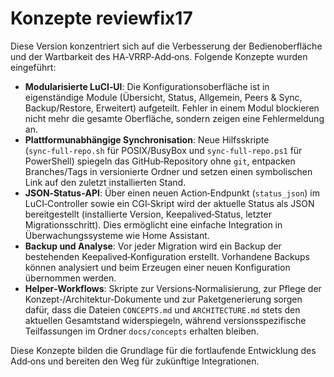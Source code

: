 # Konzepte reviewfix17

Diese Version konzentriert sich auf die Verbesserung der Bedienoberfläche und der Wartbarkeit des HA‑VRRP‑Add‑ons.  Folgende Konzepte wurden eingeführt:

- **Modularisierte LuCI‑UI**: Die Konfigurationsoberfläche ist in eigenständige Module (Übersicht, Status, Allgemein, Peers & Sync, Backup/Restore, Erweitert) aufgeteilt.  Fehler in einem Modul blockieren nicht mehr die gesamte Oberfläche, sondern zeigen eine Fehlermeldung an.
- **Plattformunabhängige Synchronisation**: Neue Hilfsskripte (`sync‑full‑repo.sh` für POSIX/BusyBox und `sync‑full‑repo.ps1` für PowerShell) spiegeln das GitHub‑Repository ohne `git`, entpacken Branches/Tags in versionierte Ordner und setzen einen symbolischen Link auf den zuletzt installierten Stand.
- **JSON‑Status‑API**: Über einen neuen Action‑Endpunkt (`status_json`) im LuCI‑Controller sowie ein CGI‑Skript wird der aktuelle Status als JSON bereitgestellt (installierte Version, Keepalived‑Status, letzter Migrationsschritt).  Dies ermöglicht eine einfache Integration in Überwachungssysteme wie Home Assistant.
- **Backup und Analyse**: Vor jeder Migration wird ein Backup der bestehenden Keepalived‑Konfiguration erstellt.  Vorhandene Backups können analysiert und beim Erzeugen einer neuen Konfiguration übernommen werden.
- **Helper‑Workflows**: Skripte zur Versions‑Normalisierung, zur Pflege der Konzept‑/Architektur‑Dokumente und zur Paketgenerierung sorgen dafür, dass die Dateien `CONCEPTS.md` und `ARCHITECTURE.md` stets den aktuellen Gesamtstand widerspiegeln, während versionsspezifische Teilfassungen im Ordner `docs/concepts` erhalten bleiben.

Diese Konzepte bilden die Grundlage für die fortlaufende Entwicklung des Add‑ons und bereiten den Weg für zukünftige Integrationen.